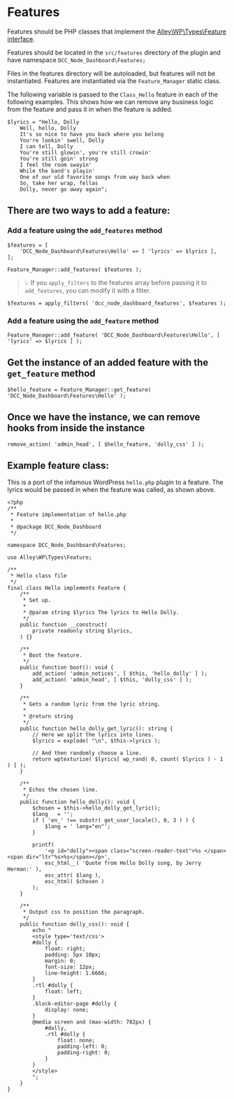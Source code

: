 # Features
Features should be PHP classes that implement the [Alley\WP\Types\Feature interface](https://github.com/decentralchain/wp-type-extensions/blob/main/src/alley/wp/types/interface-feature.php).

Features should be located in the `src/features` directory of the plugin and have namespace `DCC_Node_Dashboard\Features;`

Files in the features directory will be autoloaded, but features will not be instantiated. Features are instantiated via the `Feature_Manager` static class.

The following variable is passed to the `Class_Hello` feature in each of the following examples. This shows how we can remove any business logic from the feature and pass it in when the feature is added.

```
$lyrics = "Hello, Dolly
    Well, hello, Dolly
    It's so nice to have you back where you belong
    You're lookin' swell, Dolly
    I can tell, Dolly
    You're still glowin', you're still crowin'
    You're still goin' strong
    I feel the room swayin'
    While the band's playin'
    One of our old favorite songs from way back when
    So, take her wrap, fellas
    Dolly, never go away again";
```

## There are two ways to add a feature:
### Add a feature using the `add_features` method
```
$features = [
    'DCC_Node_Dashboard\Features\Hello' => [ 'lyrics' => $lyrics ],
];

Feature_Manager::add_features( $features );
```

> 💡 If you `apply_filters` to the features array before passing it to `add_features`, you can modify it with a filter.
```
$features = apply_filters( 'dcc_node_dashboard_features', $features );
```

### Add a feature using the `add_feature` method
```
Feature_Manager::add_feature( 'DCC_Node_Dashboard\Features\Hello', [ 'lyrics' => $lyrics ] );
```
## Get the instance of an added feature with the `get_feature` method
```
$hello_feature = Feature_Manager::get_feature( 'DCC_Node_Dashboard\Features\Hello' );
```
## Once we have the instance, we can remove hooks from inside the instance
```
remove_action( 'admin_head', [ $hello_feature, 'dolly_css' ] );
```

## Example feature class:
This is a port of the infamous WordPress `hello.php` plugin to a feature. The lyrics would be passed in when the feature was called, as shown above.
```
<?php
/**
 * Feature implementation of hello.php
 *
 * @package DCC_Node_Dashboard
 */

namespace DCC_Node_Dashboard\Features;

use Alley\WP\Types\Feature;

/**
 * Hello class file
 */
final class Hello implements Feature {
	/**
	 * Set up.
	 *
	 * @param string $lyrics The lyrics to Hello Dolly.
	 */
	public function __construct(
		private readonly string $lyrics,
	) {}

	/**
	 * Boot the feature.
	 */
	public function boot(): void {
		add_action( 'admin_notices', [ $this, 'hello_dolly' ] );
		add_action( 'admin_head', [ $this, 'dolly_css' ] );
	}

	/**
	 * Gets a random lyric from the lyric string.
	 *
	 * @return string
	 */
	public function hello_dolly_get_lyric(): string {
		// Here we split the lyrics into lines.
		$lyrics = explode( "\n", $this->lyrics );

		// And then randomly choose a line.
		return wptexturize( $lyrics[ wp_rand( 0, count( $lyrics ) - 1 ) ] );
	}

	/**
	 * Echos the chosen line.
	 */
	public function hello_dolly(): void {
		$chosen = $this->hello_dolly_get_lyric();
		$lang   = '';
		if ( 'en_' !== substr( get_user_locale(), 0, 3 ) ) {
			$lang = ' lang="en"';
		}

		printf(
			'<p id="dolly"><span class="screen-reader-text">%s </span><span dir="ltr"%s>%s</span></p>',
			esc_html__( 'Quote from Hello Dolly song, by Jerry Herman:' ),
			esc_attr( $lang ),
			esc_html( $chosen )
		);
	}

	/**
	 * Output css to position the paragraph.
	 */
	public function dolly_css(): void {
		echo "
		<style type='text/css'>
		#dolly {
			float: right;
			padding: 5px 10px;
			margin: 0;
			font-size: 12px;
			line-height: 1.6666;
		}
		.rtl #dolly {
			float: left;
		}
		.block-editor-page #dolly {
			display: none;
		}
		@media screen and (max-width: 782px) {
			#dolly,
			.rtl #dolly {
				float: none;
				padding-left: 0;
				padding-right: 0;
			}
		}
		</style>
		";
	}
}
```